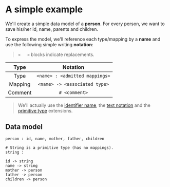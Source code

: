 # A simple example

We'll create a simple data model of a **person**. For every person, we want to save his/her id, name, parents and children.

To express the model, we'll reference each type/mapping by a **name** and use the following simple writing **notation**:

> `<   >` blocks indicate replacements.

|  Type   |            Notation            |
| :-----: | :----------------------------: |
|  Type   | `<name> : <admitted mappings>` |
| Mapping | `<name> -> <associated type>`  |
| Comment |         `# <comment>`          |

> We'll actually use the [identifier name](../extensions/id-name.md), the [text notation](../extensions/text-notation.md) and the [primitive type](../extensions/primitive-type.md) extensions.

## Data model

```entity-mapping
person : id, name, mother, father, children

# String is a primitive type (has no mappings).
string :

id -> string
name -> string
mother -> person
father -> person
children -> person
```